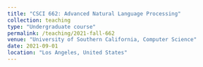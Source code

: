 ```yaml
---
title: "CSCI 662: Advanced Natural Language Processing"
collection: teaching
type: "Undergraduate course"
permalink: /teaching/2021-fall-662
venue: "University of Southern California, Computer Science"
date: 2021-09-01
location: "Los Angeles, United States"
---
```

